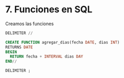 # 7. Funciones en SQL

Creamos las funciones

```sql
DELIMITER //

CREATE FUNCTION agregar_dias(fecha DATE, dias INT)
RETURNS DATE
BEGIN
  RETURN fecha + INTERVAL dias DAY
END//

DELIMITER ;
```